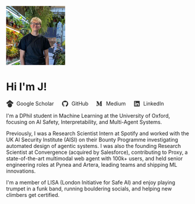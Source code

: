 <div class="about-header">
  <img src="assets/profile.jpg" alt="Portrait of J Rosser" class="about-avatar" width="160" height="160" loading="lazy" />
  <div class="about-header-content">
    <h1 class="title">Hi I'm J!</h1>
    <div class="about-socials" style="display:flex;gap:1.25rem;align-items:center;flex-wrap:wrap;margin-top:0.5rem;">
  <a href="https://scholar.google.com/citations?user=OVXyJ5MAAAAJ&hl=en" target="_blank" rel="noopener" style="display:inline-flex;align-items:center;gap:0.5rem;text-decoration:none;color:var(--color-accent-2);">
    <svg viewBox="0 0 24 24" role="img" aria-hidden="true" style="width:20px;height:20px;opacity:0.9;" xmlns="http://www.w3.org/2000/svg" fill="currentColor">
      <path d="M12 24a7 7 0 1 1 0-14 7 7 0 0 1 0 14zm0-24L0 9.5l4.838 3.94A8 8 0 0 1 12 9a8 8 0 0 1 7.162 4.44L24 9.5z"/>
    </svg>
    <span>Google Scholar</span>
  </a>
  <a href="https://github.com/jrosseruk" target="_blank" rel="noopener" style="display:inline-flex;align-items:center;gap:0.5rem;text-decoration:none;color:var(--color-accent-2);">
    <svg stroke="currentColor" fill="currentColor" stroke-width="0" viewBox="0 0 24 24" aria-hidden="true" style="width:20px;height:20px;opacity:0.9;" xmlns="http://www.w3.org/2000/svg"><path fill-rule="evenodd" clip-rule="evenodd" d="M12.026 2c-5.509 0-9.974 4.465-9.974 9.974 0 4.406 2.857 8.145 6.821 9.465.499.09.679-.217.679-.481 0-.237-.008-.865-.011-1.696-2.775.602-3.361-1.338-3.361-1.338-.452-1.152-1.107-1.459-1.107-1.459-.905-.619.069-.605.069-.605 1.002.07 1.527 1.028 1.527 1.028.89 1.524 2.336 1.084 2.902.829.091-.645.351-1.085.635-1.334-2.214-.251-4.542-1.107-4.542-4.93 0-1.087.389-1.979 1.024-2.675-.101-.253-.446-1.268.099-2.64 0 0 .837-.269 2.742 1.021a9.582 9.582 0 0 1 2.496-.336 9.554 9.554 0 0 1 2.496.336c1.906-1.291 2.742-1.021 2.742-1.021.545 1.372.203 2.387.099 2.64.64.696 1.024 1.587 1.024 2.675 0 3.833-2.33 4.675-4.552 4.922.355.308.675.916.675 1.846 0 1.334-.012 2.41-.012 2.737 0 .267.178.577.687.479C19.146 20.115 22 16.379 22 11.974 22 6.465 17.535 2 12.026 2z"></path></svg>
    <span>GitHub</span>
  </a>
  <a href="https://medium.com/@jrosseruk" target="_blank" rel="noopener" style="display:inline-flex;align-items:center;gap:0.5rem;text-decoration:none;color:var(--color-accent-2);">
    <svg stroke="currentColor" fill="currentColor" stroke-width="0" viewBox="0 0 24 24" aria-hidden="true" style="width:20px;height:20px;opacity:0.9;" xmlns="http://www.w3.org/2000/svg"><path d="M4.285 7.269a.733.733 0 0 0-.24-.619l-1.77-2.133v-.32h5.498l4.25 9.32 3.736-9.32H21v.319l-1.515 1.451a.45.45 0 0 0-.168.425v10.666a.448.448 0 0 0 .168.425l1.479 1.451v.319h-7.436v-.319l1.529-1.487c.152-.15.152-.195.152-.424V8.401L10.95 19.218h-.575L5.417 8.401v7.249c-.041.305.06.612.275.833L7.684 18.9v.319H2.036V18.9l1.992-2.417a.971.971 0 0 0 .257-.833V7.269z"></path></svg>
    <span>Medium</span>
  </a>
  <a href="https://www.linkedin.com/in/j-rosser/" target="_blank" rel="noopener" style="display:inline-flex;align-items:center;gap:0.5rem;text-decoration:none;color:var(--color-accent-2);">
    <svg stroke="currentColor" fill="currentColor" stroke-width="0" viewBox="0 0 24 24" aria-hidden="true" style="width:20px;height:20px;opacity:0.9;" xmlns="http://www.w3.org/2000/svg"><path d="M20 3H4a1 1 0 0 0-1 1v16a1 1 0 0 0 1 1h16a1 1 0 0 0 1-1V4a1 1 0 0 0-1-1zM8.339 18.337H5.667v-8.59h2.672v8.59zM7.003 8.574a1.548 1.548 0 1 1 0-3.096 1.548 1.548 0 0 1 0 3.096zm11.335 9.763h-2.669V14.16c0-.996-.018-2.277-1.388-2.277-1.39 0-1.601 1.086-1.601 2.207v4.248h-2.667v-8.59h2.56v1.174h.037c.355-.675 1.227-1.387 2.524-1.387 2.704 0 3.203 1.778 3.203 4.092v4.71z"></path></svg>
    <span>LinkedIn</span>
  </a>
    </div>
  </div>
</div>


I'm a DPhil student in Machine Learning at the University of Oxford, focusing on AI Safety, Interpretability, and Multi-Agent Systems.

Previously, I was a Research Scientist Intern at Spotify and worked with the UK AI Security Institute (AISI) on their Bounty Programme investigating automated design of agentic systems. I was also the founding Research Scientist at Convergence (acquired by Salesforce), contributing to Proxy, a state-of-the-art multimodal web agent with 100k+ users, and held senior engineering roles at Pynea and Artera, leading teams and shipping ML innovations.

I'm a member of LISA (London Initiative for Safe AI) and enjoy playing trumpet in a funk band, running bouldering socials, and helping new climbers get certified.